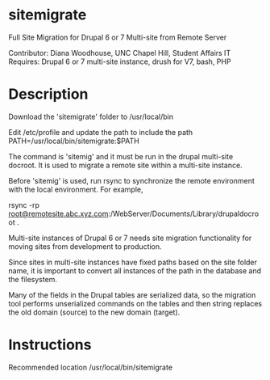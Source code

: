sitemigrate
===========

Full Site Migration for Drupal 6 or 7 Multi-site from Remote Server

Contributor:  Diana Woodhouse, UNC Chapel Hill, Student Affairs IT
Requires:  Drupal 6 or 7 multi-site instance, drush for V7, bash, PHP

Description
===========
Download the 'sitemigrate' folder to /usr/local/bin

Edit /etc/profile and update the path to include the path
PATH=/usr/local/bin/sitemigrate:$PATH

The command is 'sitemig' and it must be run in the drupal multi-site docroot.  It is used to migrate a remote site within a multi-site instance.

Before 'sitemig' is used, run rsync to synchronize the remote environment with the local environment.  For example,

rsync -rp root@remotesite.abc.xyz.com:/WebServer/Documents/Library/drupaldocroot .
<enter root passwd>

Multi-site instances of Drupal 6 or 7 needs site migration functionality for moving sites from development to production.

Since sites in multi-site instances have fixed paths based on the site folder name, it is important to convert all instances of the path in the database and the filesystem.

Many of the fields in the Drupal tables are serialized data, so the migration tool performs unserialized commands on the tables and then string replaces the old domain (source) to the new domain (target).  



Instructions
============
Recommended location
/usr/local/bin/sitemigrate


